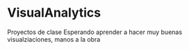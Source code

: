 # VisualAnalytics
Proyectos de clase
Esperando aprender a hacer muy buenas visualziaciones, 
manos a la obra
